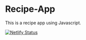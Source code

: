 # Recipe-App

This is a recipe app using Javascript.

[![Netlify Status](https://api.netlify.com/api/v1/badges/0df55a8d-1712-4511-882e-9a4b70eaf314/deploy-status)](https://app.netlify.com/sites/recipe-ek/deploys)
